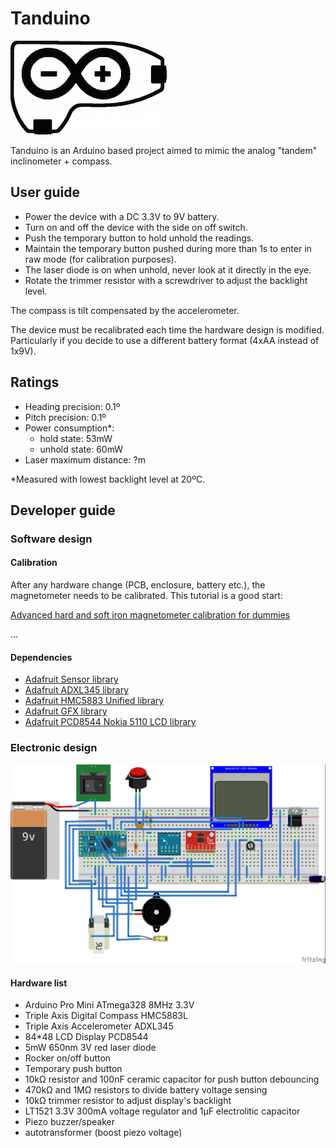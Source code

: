 # Tanduino

![Tanduino](bitmaps/logo-full.png)

Tanduino is an Arduino based project aimed to mimic the analog "tandem" inclinometer + compass.

## User guide

* Power the device with a DC 3.3V to 9V battery.
* Turn on and off the device with the side on off switch.
* Push the temporary button to hold unhold the readings.
* Maintain the temporary button pushed during more than 1s to enter in raw mode (for calibration purposes).
* The laser diode is on when unhold, never look at it directly in the eye.
* Rotate the trimmer resistor with a screwdriver to adjust the backlight level.

The compass is tilt compensated by the accelerometer.

The device must be recalibrated each time the hardware design is modified. Particularly if you decide to use a different battery format (4xAA instead of 1x9V).

## Ratings

* Heading precision: 0.1º
* Pitch precision: 0.1º
* Power consumption*:
  - hold state: 53mW
  - unhold state: 60mW
* Laser maximum distance: ?m

*Measured with lowest backlight level at 20ºC.

## Developer guide

### Software design

#### Calibration

After any hardware change (PCB, enclosure, battery etc.), the magnetometer needs to be calibrated. This tutorial is a good start:

[Advanced hard and soft iron magnetometer calibration for dummies](http://diydrones.com/profiles/blogs/advanced-hard-and-soft-iron-magnetometer-calibration-for-dummies "Advanced hard and soft iron magnetometer calibration for dummies")

...

#### Dependencies

* [Adafruit Sensor library](https://github.com/adafruit/Adafruit_Sensor "Adafruit Sensor library")
* [Adafruit ADXL345 library](https://github.com/adafruit/Adafruit_ADXL345 "Adafruit ADXL345 library")
* [Adafruit HMC5883 Unified library](https://github.com/adafruit/Adafruit_HMC5883_Unified "Adafruit HMC5883 Unified library")
* [Adafruit GFX library](https://github.com/adafruit/Adafruit-GFX-Library "Adafruit GFX library")
* [Adafruit PCD8544 Nokia 5110 LCD library](https://github.com/adafruit/Adafruit-PCD8544-Nokia-5110-LCD-library "Adafruit PCD8544 Nokia 5110 LCD library")

### Electronic design

![Electronic design](bitmaps/electronic_design.jpg)

#### Hardware list

* Arduino Pro Mini ATmega328 8MHz 3.3V
* Triple Axis Digital Compass HMC5883L
* Triple Axis Accelerometer ADXL345
* 84*48 LCD Display PCD8544
* 5mW 650nm 3V red laser diode
* Rocker on/off button
* Temporary push button
* 10kΩ resistor and 100nF ceramic capacitor for push button debouncing
* 470kΩ and 1MΩ resistors to divide battery voltage sensing
* 10kΩ trimmer resistor to adjust display's backlight
* LT1521 3.3V 300mA voltage regulator and 1µF electrolitic capacitor
* Piezo buzzer/speaker
* autotransformer (boost piezo voltage)
